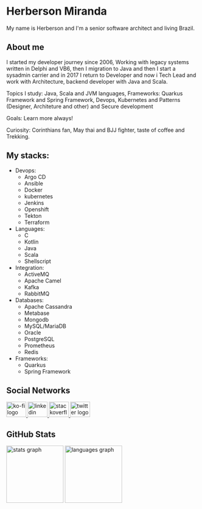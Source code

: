 # Herberson Miranda

My name is Herberson and I'm a senior software architect and living Brazil.

## About me
I started my developer journey since 2006, Working with legacy systems written in Delphi and VB6, then I migration to Java and then I start a sysadmin carrier and in 2017 I return to Developer and now i Tech Lead and work with Architecture, backend developer with Java and Scala.

Topics I study: Java, Scala and JVM languages, Frameworks: Quarkus Framework and Spring Framework, Devops, Kubernetes and Patterns (Designer, Architeture and other) and Secure development

Goals: Learn more always!

Curiosity: Corinthians fan, May thai and BJJ fighter, taste of coffee and Trekking.

## My stacks:
- Devops: 
  - Argo CD
  - Ansible
  - Docker
  - kubernetes
  - Jenkins
  - Openshift
  - Tekton
  - Terraform
- Languages:
  - C
  - Kotlin
  - Java
  - Scala
  - Shellscript
- Integration:
  - ActiveMQ
  - Apache Camel
  - Kafka
  - RabbitMQ
- Databases:
  - Apache Cassandra
  - Metabase
  - Mongodb
  - MySQL/MariaDB
  - Oracle
  - PostgreSQL
  - Prometheus
  - Redis
- Frameworks:
  - Quarkus
  - Spring Framework
  
## Social Networks

<div>
  <a href="https://ko-fi.com/hsmiranda" target="_blank">
    <img src="https://raw.githubusercontent.com/maurodesouza/profile-readme-generator/master/src/assets/icons/social/ko-fi/default.svg" width="52" height="40" alt="ko-fi logo"  />
  </a>
  <a href="https://www.linkedin.com/in/herberson/" target="_blank">
    <img src="https://raw.githubusercontent.com/maurodesouza/profile-readme-generator/master/src/assets/icons/social/linkedin/default.svg" width="52" height="40" alt="linkedin logo"  />
  </a>
  <a href="https://stackoverflow.com/users/2491333/herberson-miranda" target="_blank">
    <img src="https://raw.githubusercontent.com/maurodesouza/profile-readme-generator/master/src/assets/icons/social/stackoverflow/default.svg" width="52" height="40" alt="stackoverflow logo"  />
  </a>
  <a href="https://twitter.com/_hsmiranda" target="_blank">
    <img src="https://raw.githubusercontent.com/maurodesouza/profile-readme-generator/master/src/assets/icons/social/twitter/default.svg" width="52" height="40" alt="twitter logo"  />
  </a>
</div>

## GitHub Stats

<div>
  <img src="https://github-readme-stats.vercel.app/api?username=hsmiranda&hide_title=false&hide_rank=false&show_icons=true&include_all_commits=true&count_private=true&disable_animations=false&theme=github_dark&locale=en&hide_border=false&order=1" height="150" alt="stats graph"  />
  <img src="https://github-readme-stats.vercel.app/api/top-langs?username=hsmiranda&locale=en&hide_title=false&layout=compact&card_width=320&langs_count=5&theme=github_dark&hide_border=false&order=2" height="150" alt="languages graph" />
</div>

###
